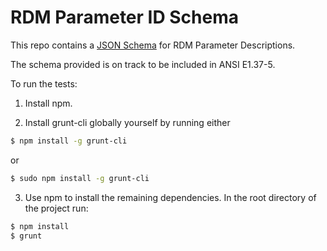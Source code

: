 # RDM Parameter ID Schema

This repo contains a [JSON Schema](www.json-schema.org) for RDM Parameter Descriptions.

The schema provided is on track to be included in ANSI E1.37-5.

To run the tests:

1. Install npm.

2. Install grunt-cli globally yourself by running either
```bash
$ npm install -g grunt-cli
```
or
```bash
$ sudo npm install -g grunt-cli
```

3. Use npm to install the remaining dependencies. In the root directory of the
project run:
```bash
$ npm install
$ grunt
```
